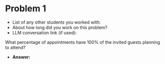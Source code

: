 # Problem 1
- List of any other students you worked with:
- About how long did you work on this problem?
- LLM conversation link (if used):


What percentage of appointments have 100% of the invited guests planning to attend?
- **Answer:** 
```sql

```
